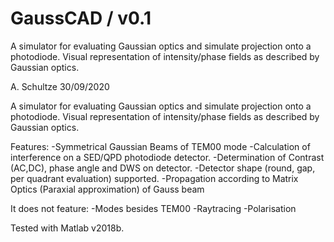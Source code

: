 # GaussCAD / v0.1
A simulator for evaluating Gaussian optics and simulate projection onto a photodiode. Visual representation of intensity/phase fields as described by Gaussian optics.

A. Schultze
30/09/2020

A simulator for evaluating Gaussian optics and simulate projection onto
a photodiode. Visual representation of intensity/phase 
fields as described by Gaussian optics.

Features:
-Symmetrical Gaussian Beams of TEM00 mode
-Calculation of interference on a SED/QPD photodiode detector.
-Determination of Contrast (AC,DC), phase angle and DWS on detector.
-Detector shape (round, gap, per quadrant evaluation) supported.
-Propagation according to Matrix Optics (Paraxial approximation) of Gauss beam

It does not feature:
-Modes besides TEM00
-Raytracing
-Polarisation

Tested with Matlab v2018b.
